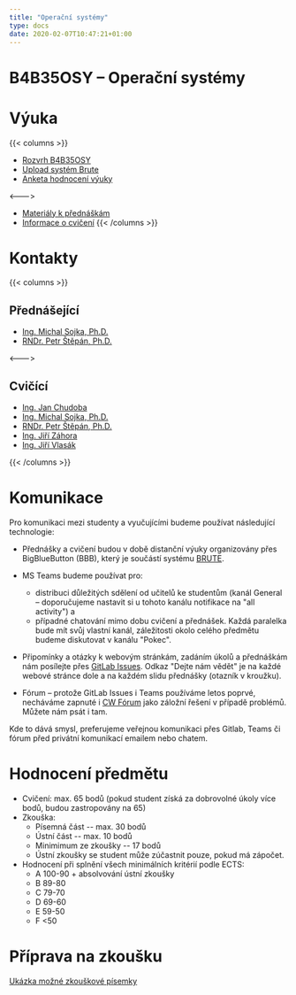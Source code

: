 ```yaml
---
title: "Operační systémy"
type: docs
date: 2020-02-07T10:47:21+01:00
---
```


# B4B35OSY – Operační systémy

# Výuka
{{< columns >}}
- [Rozvrh B4B35OSY](https://www.fel.cvut.cz/cz/education/rozvrhy-ng.B191/public/html/predmety/46/83/p4683606.html)
- [Upload systém Brute](https://cw.felk.cvut.cz/brute/)
- [Anketa hodnocení výuky](https://www.fel.cvut.cz/cz/anketa/)

<--->

- [Materiály k přednáškám](/docs/prednasky/)
- [Informace o cvičení](/docs/cviceni/)
{{< /columns >}}

# Kontakty
{{< columns >}}
## Přednášející
- [Ing. Michal Sojka, Ph.D.][ms]
- [RNDr. Petr Štěpán, Ph.D.][ps]

[ms]: mailto:sojkam1@fel.cvut.cz
[ps]: mailto:stepan@fel.cvut.cz

<--->

## Cvičící
- [Ing. Jan Chudoba][hch]
- [Ing. Michal Sojka, Ph.D.][ms]
- [RNDr. Petr Štěpán, Ph.D.][ps]
- [Ing. Jiří Záhora][jz]
- [Ing. Jiří Vlasák][jv]

[hch]: mailto:jan.chudoba@ciirc.cvut.cz
[jz]: mailto:jiri.zahora@cvut.cz
[ms]: mailto:sojkam1@fel.cvut.cz
[ps]: mailto:stepan@fel.cvut.cz
[jv]: mailto:jiri.vlasak.2@cvut.cz
{{< /columns >}}

# Komunikace

Pro komunikaci mezi studenty a vyučujícími budeme používat následující
technologie:

- Přednášky a cvičení budou v době distanční výuky organizovány přes
  BigBlueButton (BBB), který je součástí systému [BRUTE](https://cw.felk.cvut.cz/brute/student/course/1134).

- MS Teams budeme používat pro:
  - distribuci důležitých sdělení od učitelů ke studentům (kanál
    General – doporučujeme nastavit si u tohoto kanálu notifikace na
    "all activity") a
  - případné chatování mimo dobu cvičení a přednášek. Každá
    paralelka bude mít svůj vlastní kanál, záležitosti okolo celého
    předmětu budeme diskutovat v kanálu "Pokec".

- Připomínky a otázky k webovým stránkám, zadáním úkolů a přednáškám
  nám posílejte přes [GitLab
  Issues](https://gitlab.fel.cvut.cz/osy/osy.pages.fel.cvut.cz/-/issues).
  Odkaz "Dejte nám vědět" je na každé webové stránce dole a na každém
  slidu přednášky (otazník v kroužku).

- Fórum – protože GitLab Issues i Teams používáme letos poprvé,
  necháváme zapnuté i [CW
  Fórum](https://cw.felk.cvut.cz/forum/forum-1663.html) jako záložní
  řešení v případě problémů. Můžete nám psát i tam.

<!-- Se cvičícími a přednášejícími komunikujte osobně na cvičeních a -->
<!-- přednáškách. Otázky a připomínky, zejména ty, které mohou zajímat i -->
<!-- ostatní, směřujte na [GitLab Issues][]. Případně můžete použít i -->
<!-- [diskuzní fórum][], které ale chceme používat primárně pro komunikaci -->
<!-- od vyučujících směrem ke studentům. -->

Kde to dává smysl, preferujeme veřejnou komunikaci přes Gitlab, Teams
či fórum před privátní komunikací emailem nebo chatem.

[GitLab Issues]: https://gitlab.fel.cvut.cz/osy/osy.pages.fel.cvut.cz/-/issues?scope=all&utf8=%E2%9C%93&state=all
[diskuzní fórum]: https://cw.felk.cvut.cz/forum/forum-1663.html

# Hodnocení předmětu
- Cvičení: max. 65 bodů (pokud student získá za dobrovolné úkoly více bodů, budou zastropovány na 65)
- Zkouška:
    - Písemná část -- max. 30 bodů
    - Ústní část -- max. 10 bodů
    - Minimimum ze zkoušky -- 17 bodů
    - Ústní zkoušky se student může zúčastnit pouze, pokud má zápočet.
- Hodnocení při splnění všech minimálních kritérií podle ECTS:
    - A 100-90 + absolvování ústní zkoušky
    - B 89-80
    - C 79-70
    - D 69-60
    - E 59-50
    - F <50

# Příprava na zkoušku
[Ukázka možné zkouškové písemky](pdf/ukazka-zkousky.pdf)
